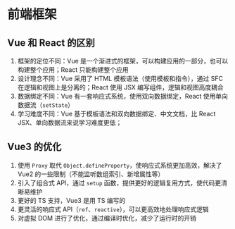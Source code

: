 # 前端框架

## Vue 和 React 的区别

1. 框架的定位不同：Vue 是一个渐进式的框架，可以构建应用的一部分，也可以构建整个应用；React 只能构建整个应用
2. 设计理念不同：Vue 采用了 HTML 模板语法（使用模板和指令），通过 SFC 在逻辑和视图上是分离的；React 使用 JSX 编写组件，逻辑和视图高度耦合
3. 数据绑定不同：Vue 有一套响应式系统，使用双向数据绑定，React 使用单向数据流（`setState`）
4. 学习难度不同：Vue 基于模板语法和双向数据绑定、中文文档，比 React JSX、单向数据流来说学习难度更低；

## Vue3 的优化

1. 使用 `Proxy` 取代 `Object.defineProperty`，使响应式系统更加高效，解决了 Vue2 的一些限制（不能监听数组索引、新增属性等）
2. 引入了组合式 API，通过 `setup` 函数，提供更好的逻辑复用方式，使代码更清晰易维护
3. 更好的 TS 支持，Vue3 是用 TS 编写的
4. 更灵活的响应式 API（`ref`、`reactive`），可以更高效地处理响应式逻辑
5. 对虚拟 DOM 进行了优化，通过编译时优化，减少了运行时的开销

